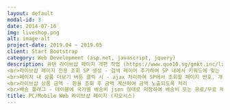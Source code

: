 ```yaml
---
layout: default
modal-id: 3
date: 2014-07-16
img: liveshop.png
alt: image-alt
project-date: 2019.04 ~ 2019.05
client: Start Bootstrap
category: Web Development (asp.net, javascript, jquery)
description: 큐텐 라이브샵 페이지 개편 작업 (https://www.qoo10.sg/gmkt.inc/live/liveshop.aspx)
<br>라이브샵 페이지 전용 조회 SP 생성 - 검색 레이어 추가하여 SP 내에서 키워드에 맞는 상품 조회처리
<br>페이지 내 상품 더보기 버튼 클릭 시 - ajax 처리하여 SP에서 조회할 페이지 번호, 개수 체크하여 스크립트에서 어펜드 처리 
<br>라이브샵 상품 금액 - 환율 조회 후 금액 계산하여 금액 노출되도록 처리
<br>배송 플래그 - 테이블에 국가별 배송비 json 형태로 저장하여 배송비 또는 유료/무료 체크하여 배송상태 노출 처리
title: PC/Mobile Web 라이브샵 페이지 (지오시스)
---
```

